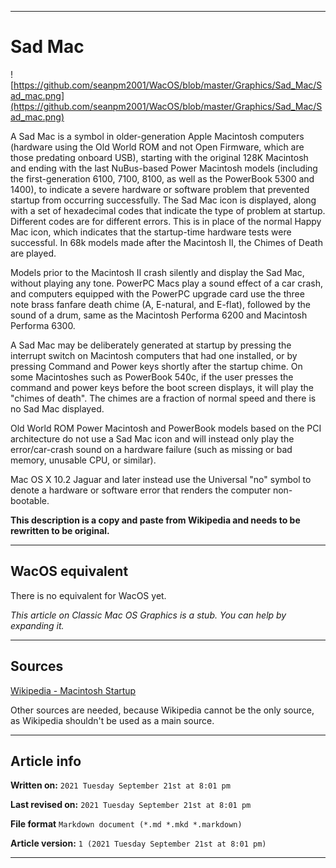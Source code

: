   
***

# Sad Mac

<!--
<details>
<summary><p>Click/tap here to expand/collapse</p>
<p>the dropdown containing the Mac OS X 10.0 logo</p></summary>

![https://github.com/seanpm2001/WacOS/blob/master/Graphics/MacOS_X/10.0_Cheetah/MacOS10.1.png](https://github.com/seanpm2001/WacOS/blob/master/Graphics/MacOS_X/10.0_Cheetah/MacOS10.1.png)

</details>
!-->

![https://github.com/seanpm2001/WacOS/blob/master/Graphics/Sad_Mac/Sad_mac.png](https://github.com/seanpm2001/WacOS/blob/master/Graphics/Sad_Mac/Sad_mac.png)

<!-- ( **Predecessor:** [Mac OS X Public Beta](https://github.com/seanpm2001/WacOS/wiki/Mac-OS-X-Public-Beta/) | **Successor:** [Mac OS X 10.1 (Puma)](https://github.com/seanpm2001/WacOS/wiki/Mac-OS-X-10-1-Puma/) ) !-->

<!-- **This article is a modified copy of the Wikipedia article of the same subject. It needs to be rewritten to be more original.** !-->

A Sad Mac is a symbol in older-generation Apple Macintosh computers (hardware using the Old World ROM and not Open Firmware, which are those predating onboard USB), starting with the original 128K Macintosh and ending with the last NuBus-based Power Macintosh models (including the first-generation 6100, 7100, 8100, as well as the PowerBook 5300 and 1400), to indicate a severe hardware or software problem that prevented startup from occurring successfully. The Sad Mac icon is displayed, along with a set of hexadecimal codes that indicate the type of problem at startup. Different codes are for different errors. This is in place of the normal Happy Mac icon, which indicates that the startup-time hardware tests were successful. In 68k models made after the Macintosh II, the Chimes of Death are played.

Models prior to the Macintosh II crash silently and display the Sad Mac, without playing any tone. PowerPC Macs play a sound effect of a car crash, and computers equipped with the PowerPC upgrade card use the three note brass fanfare death chime (A, E-natural, and E-flat), followed by the sound of a drum, same as the Macintosh Performa 6200 and Macintosh Performa 6300.

A Sad Mac may be deliberately generated at startup by pressing the interrupt switch on Macintosh computers that had one installed, or by pressing Command and Power keys shortly after the startup chime. On some Macintoshes such as PowerBook 540c, if the user presses the command and power keys before the boot screen displays, it will play the "chimes of death". The chimes are a fraction of normal speed and there is no Sad Mac displayed.

Old World ROM Power Macintosh and PowerBook models based on the PCI architecture do not use a Sad Mac icon and will instead only play the error/car-crash sound on a hardware failure (such as missing or bad memory, unusable CPU, or similar).

Mac OS X 10.2 Jaguar and later instead use the Universal "no" symbol to denote a hardware or software error that renders the computer non-bootable.

**This description is a copy and paste from Wikipedia and needs to be rewritten to be original.**

***

## WacOS equivalent

There is no equivalent for WacOS yet.

_This article on Classic Mac OS Graphics is a stub. You can help by expanding it._

***

## Sources

[Wikipedia - Macintosh Startup](https://en.wikipedia.org/wiki/Macintosh_startup#Happy_Mac)

Other sources are needed, because Wikipedia cannot be the only source, as Wikipedia shouldn't be used as a main source. <!-- this article needs LOTS of improvement and original work to prevent it from being a copy and paste from Wikipedia. !-->

***

## Article info

**Written on:** `2021 Tuesday September 21st at 8:01 pm`

**Last revised on:** `2021 Tuesday September 21st at 8:01 pm`

**File format** `Markdown document (*.md *.mkd *.markdown)`

**Article version:** `1 (2021 Tuesday September 21st at 8:01 pm)`

***

<!-- Tools

Quick copy and paste

https://github.com/seanpm2001/WacOS/wiki/

!-->

